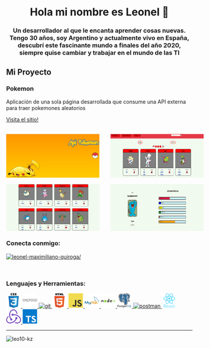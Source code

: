 <h1 align="center">Hola mi nombre es Leonel 👋 </h1>
<h3 align="center">Un desarrollador al que le encanta aprender cosas nuevas. Tengo 30 años, soy Argentino y actualmente vivo en España, descubrí este fascinante mundo a finales del año 2020, siempre quise cambiar y trabajar en el mundo de las TI</h3>
 
<h2>Mi Proyecto</h2>
<h3>Pokemon</h3>
<p>Aplicación de una sola página desarrollada que consume una API externa para traer pokemones aleatorios</p>

<a href="https://pi-pokemon-psi.vercel.app/">Visita el sitio!</a>

<br>

<div style= "display:flex; gap:30px" >
<img src="./assets/3.png" width="50%"/>
<img src="./assets/1.png" width="50%"/>
</div>
<br>
<div style= "display:flex; gap:30px">
<img src="./assets/2.png" width="50%"/>
<img src="./assets/4.png" width="50%"/>
</div>

<h3 align="left">Conecta conmigo: </h3>
<p align="left">
<a href="https://linkedin.com/in/leonel-maximiliano-quiroga/" target="blank"><img align="center" src="https://raw.githubusercontent.com/rahuldkjain/github-profile-readme-generator/master/src/images/icons/Social/linked-in-alt.svg" alt="leonel-maximiliano-quiroga/" height="30" width="40" /></a>
</p>

<br>

<h3 align="left">Lenguajes y Herramientas:</h3 >
<p align="left"> <a href="https://www.w3schools.com/css/" target="_blank" rel="noreferrer"> <img src="https://raw.githubusercontent.com/devicons/devicon/master/icons/css3/css3-original-wordmark.svg" alt="css3" width="40" height="40"/> </a> <a href="https://expressjs.com" target="_blank" rel="noreferrer"> <img src="https://raw.githubusercontent.com/devicons/devicon/master/icons/express/express-original-wordmark.svg " alt="express" width="40" height="40"/> </a> <a href="https://git-scm.com/" target="_blank" rel="noreferrer"> <img src="https://www.vectorlogo.zone/logos/git-scm/git-scm-icon.svg" alt="git" width="40" height="40"/> </a> <a href="https://www.w3.org/html/" target="_blank" rel="noreferrer"> <img src="https://raw.githubusercontent.com/devicons/devicon/master/icons/html5/html5-original-wordmark.svg" alt="html5" width="40" height="40"/ > </a> <a href="https://developer.mozilla.org/en-US/docs/Web/JavaScript" target="_blank" rel="noreferrer"> <img src="https://raw.githubusercontent.com/devicons/devicon/master/icons/javascript/javascript-original.svg" alt="javascript" width="40" height="40"/> </a> <a href="https://www.mysql.com/" target="_blank" rel="noreferrer"> <img src=" https://raw.githubusercontent.com/devicons/devicon/master/icons/mysql/mysql-original-wordmark.svg" alt="mysql" width="40" height="40"/> </a> <a href="https://nodejs.org" target="_blank" rel="noreferrer"> <img src="https://raw.githubusercontent.com/devicons/devicon/master/icons/nodejs/nodejs-original-wordmark.svg" alt="nodejs" width="40" height="40"/> </a> <a href="https://www.postgresql.org" target="_blank" rel="noreferrer"> <img src="https://raw.githubusercontent.com/devicons/devicon/master/icons/postgresql/postgresql-original-wordmark.svg" alt="postgresql" width="40" height="40"/> </a> <a href="https://postman.com" target="_blank" rel="noreferrer"> <img src="https://www.vectorlogo.zone/logos/getpostman/getpostman-icon.svg" alt="postman" width="40" height="40"/> </a> <a href="https://reactjs.org/" target="_blank" rel="noreferrer"> <img src="https://raw.githubusercontent.com/devicons/devicon/master/icons/react/react-original-wordmark.svg" alt="react" width="40" height="40"/> </a> <a href="https://redux.js.org" target="_blank" rel="noreferrer"> <img src="https://raw.githubusercontent.com/devicons/devicon/master/icons/redux/redux-original.svg" alt="redux" width="40" height="40"/> </a> <a href="https://www.typescriptlang.org/" target="_blank" rel="noreferrer"> <img src="https://raw.githubusercontent.com/devicons/devicon/master/icons/typescript/typescript-original.svg" alt="typescript" width="40" height="40"/> </a> </p>

<hr>

<p align="left"> <img src="https://komarev.com/ghpvc/?username=leo10-kz&label=Profile%20views&color=0e75b6&style=flat" alt="leo10-kz" /> </p>
